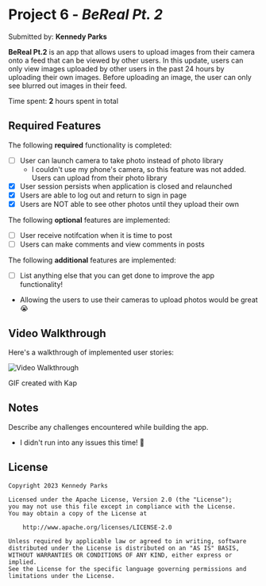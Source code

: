 # Project 6 - *BeReal Pt. 2*

Submitted by: **Kennedy Parks**

**BeReal Pt.2** is an app that allows users to upload images from their camera onto a feed that can be viewed by other users. In this update, users can only view images uploaded by other users in the past 24 hours by uploading their own images. Before uploading an image, the user can only see blurred out images in their feed.

Time spent: **2** hours spent in total

## Required Features

The following **required** functionality is completed:

- [ ] User can launch camera to take photo instead of photo library
  - I couldn't use my phone's camera, so this feature was not added. Users can upload from their photo library
- [x] User session persists when application is closed and relaunched
- [x] Users are able to log out and return to sign in page
- [x] Users are NOT able to see other photos until they upload their own	
 
The following **optional** features are implemented:

- [ ] User receive notifcation when it is time to post
- [ ] Users can make comments and view comments in posts	

The following **additional** features are implemented:

- [ ] List anything else that you can get done to improve the app functionality!
 - Allowing the users to use their cameras to upload photos would be great 😭

## Video Walkthrough

Here's a walkthrough of implemented user stories:

<img src='https://i.imgur.com/l4nWb1C.gif' title='Video Walkthrough' width='' alt='Video Walkthrough' />

GIF created with Kap  

## Notes

Describe any challenges encountered while building the app.
- I didn't run into any issues this time! 🎉

## License

    Copyright 2023 Kennedy Parks

    Licensed under the Apache License, Version 2.0 (the "License");
    you may not use this file except in compliance with the License.
    You may obtain a copy of the License at

        http://www.apache.org/licenses/LICENSE-2.0

    Unless required by applicable law or agreed to in writing, software
    distributed under the License is distributed on an "AS IS" BASIS,
    WITHOUT WARRANTIES OR CONDITIONS OF ANY KIND, either express or implied.
    See the License for the specific language governing permissions and
    limitations under the License.

